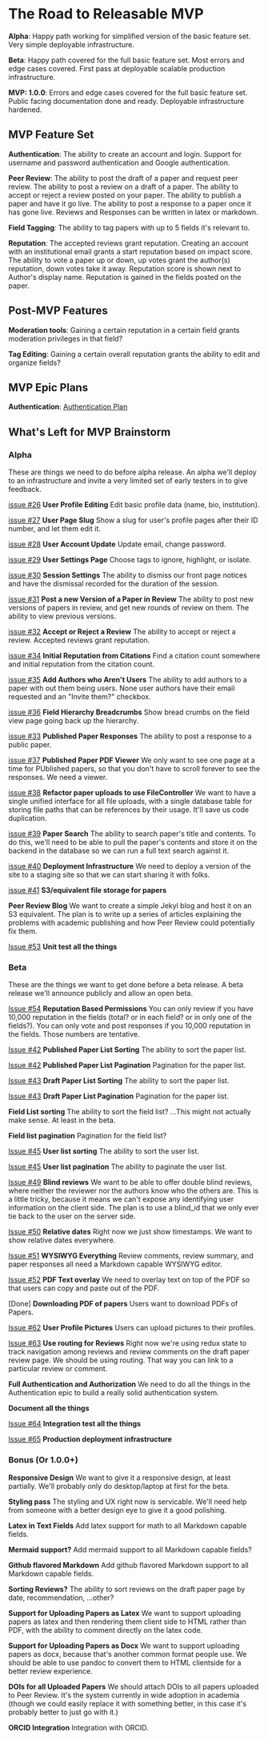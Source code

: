 # The Road to Releasable MVP

**Alpha**: Happy path working for simplified version of the basic feature set.
Very simple deployable infrastructure.

**Beta**: Happy path covered for the full basic feature set. Most errors and
edge cases covered. First pass at deployable scalable production
infrastructure.

**MVP: 1.0.0**: Errors and edge cases covered for the full basic feature set. Public
facing documentation done and ready.  Deployable infrastructure hardened.

## MVP Feature Set

**Authentication**: The ability to create an account and login.  Support for
username and password authentication and Google authentication.

**Peer Review**: The ability to post the draft of a paper and request peer
review.  The ability to post a review on a draft of a paper.  The ability to
accept or reject a review posted on your paper.  The ability to publish a paper
and have it go live.  The ability to post a response to a paper once it has
gone live. Reviews and Responses can be written in latex or markdown.

**Field Tagging**: The ability to tag papers with up to 5 fields it's relevant to.

**Reputation**: The accepted reviews grant reputation.  Creating an account
with an institutional email grants a start reputation based on impact score.
The ability to vote a paper up or down, up votes grant the author(s)
reputation, down votes take it away.  Reputation score is shown next to
Author's display name.  Reputation is gained in the fields posted on the paper.

## Post-MVP Features

**Moderation tools**: Gaining a certain reputation in a certain field grants
moderation privileges in that field?

**Tag Editing**: Gaining a certain overall reputation grants the ability to
edit and organize fields?

## MVP Epic Plans

**Authentication**: [Authentication Plan](./authentication.md)

## What's Left for MVP Brainstorm

### Alpha 

These are things we need to do before alpha release.  An alpha we'll deploy to
an infrastructure and invite a very limited set of early testers in to give
feedback.

[issue #26](https://github.com/danielBingham/peerreview/issues/26) **User Profile Editing** Edit basic profile data (name, bio, institution).

[issue #27](https://github.com/danielBingham/peerreview/issues/27) **User Page Slug** Show a slug for user's profile pages after their ID number,
and let them edit it.

[issue #28](https://github.com/danielBingham/peerreview/issues/28) **User Account Update** Update email, change password.

[issue #29](https://github.com/danielBingham/peerreview/issues/29) **User Settings Page** Choose tags to ignore, highlight, or isolate.

[issue #30](https://github.com/danielBingham/peerreview/issues/30) **Session Settings** The ability to dismiss our front page notices and have the
dismissal recorded for the duration of the session.

[issue #31](https://github.com/danielBingham/peerreview/issues/31) **Post a new Version of a Paper in Review** The ability to post new versions of
papers in review, and get new rounds of review on them. The ability to view
previous versions.

[issue #32](https://github.com/danielBingham/peerreview/issues/32) **Accept or Reject a Review** The ability to accept or reject a review.
Accepted reviews grant reputation.

[issue #34](https://github.com/danielBingham/peerreview/issues/34) **Initial Reputation from Citations** Find a citation count somewhere and
initial reputation from the citation count.

[issue #35](https://github.com/danielBingham/issues/35) **Add Authors who Aren't Users** The ability to add authors to a paper with out
them being users.  None user authors have their email requested and an "Invite
them?" checkbox.

[issue #36](https://github.com/danielbingham/issues/36) **Field Hierarchy Breadcrumbs** Show bread crumbs on the field view page going
back up the hierarchy.

[issue #33](https://github.com/danielbingham/issues/33) **Published Paper Responses** The ability to post a response to a public paper.

[issue #37](https://github.com/danielbingham/issues/37) **Published Paper PDF Viewer** We only want to see one page at a time for
PUblished papers, so that you don't have to scroll forever to see the
responses.  We need a viewer.

[issue #38](https://github.com/danielbingham/issues/38) **Refactor paper uploads to use FileController**  We want to have a single
unified interface for all file uploads, with a single database table for
storing file paths that can be references by their usage.  It'll save us code
duplication.

[issue #39](https://github.com/danielbingham/issues/39) **Paper Search** The ability to search paper's title and contents. To do this,
we'll need to be able to pull the paper's contents and store it on the backend
in the database so we can run a full text search against it.

[issue #40](https://github.com/danielbingham/issues/40) **Deployment Infrastructure**  We need to deploy a version of the site to a
staging site so that we can start sharing it with folks.

[issue #41](https://github.com/danielbingham/issues/41) **S3/equivalent file storage for papers**

**Peer Review Blog**  We want to create a simple Jekyl blog and host it on an
S3 equivalent.  The plan is to write up a series of articles explaining the
problems with academic publishing and how Peer Review could potentially fix
them.

[Issue #53](https://github.com/danielbingham/issues/53) **Unit test all the things**


### Beta


These are the things we want to get done before a beta release.  A beta release
we'll announce publicly and allow an open beta.

[Issue #54](https://github.com/danielbingham/peerreview/issues/54) **Reputation Based Permissions** You can only review if you have 10,000
reputation in the fields (total?  or in each field?  or in only one of the
fields?).  You can only vote and post responses if you 10,000 reputation in the
fields.  Those numbers are tentative.

[Issue #42](https://github.com/danielbingham/peerreview/issues/42) **Published Paper List Sorting**  The ability to sort the paper list.

[Issue #42](https://github.com/danielbingham/peerreview/issues/42) **Published Paper List Pagination** Pagination for the paper list.

[Issue #43](https://github.com/danielbingham/peerreview/issues/43) **Draft Paper List Sorting**  The ability to sort the paper list.

[Issue #43](https://github.com/danielbingham/peerreview/issues/43) **Draft Paper List Pagination** Pagination for the paper list.

**Field List sorting** The ability to sort the field list? ...This might not actually make sense.  At least in the beta.

**Field list pagination** Pagination for the field list?

[Issue #45](https://github.com/danielbingham/peerreview/issues/45) **User list sorting** The ability to sort the user list.

[Issue #45](https://github.com/danielbingham/peerreview/issues/45) **User list pagination** The ability to paginate the user list.

[Issue #49](https://github.com/danielbingham/peerreview/issues/49) **Blind reviews** We want to be able to offer double blind reviews, where
neither the reviewer nor the authors know who the others are.  This is a little
tricky, because it means we can't expose any identifying user information on
the client side.  The plan is to use a blind_id that we only ever tie back to
the user on the server side.

[Issue #50](https://github.com/danielbingham/peerreview/issues/50) **Relative dates** Right now we just show timestamps.  We want to show relative
dates everywhere.

[Issue #51](https://github.com/danielbingham/peerreview/issues/51) **WYSIWYG Everything** Review comments, review summary, and paper responses all
need a Markdown capable WYSIWYG editor.

[Issue #52](https://github.com/danielbingham/peerreview/issues/52) **PDF Text overlay**  We need to overlay text on top of the PDF so that
users can copy and paste out of the PDF.

[Done] **Downloading PDF of papers** Users want to download PDFs of Papers.

[Issue #62](https://github.com/danielbingham/peerreview/issues/62) **User Profile Pictures** Users can upload pictures to their profiles.

[Issue #63](https://github.com/danielbingham/peerreview/issues/63) **Use routing for Reviews** Right now we're using redux state to track
navigation among reviews and review comments on the draft paper review page.
We should be using routing.  That way you can link to a particular review or
comment.

**Full Authentication and Authorization**  We need to do all the things in the
Authentication epic to build a really solid authentication system.

**Document all the things**

[Issue #64](https://github.com/danielbingham/peerreview/issues/64) **Integration test all the things**

[Issue #65](https://github.com/danielbingham/peerreview/issues65) **Production deployment infrastructure**

### Bonus (Or 1.0.0+)

**Responsive Design**  We want to give it a responsive design, at least
partially.  We'll probably only do desktop/laptop at first for the beta.

**Styling pass**  The styling and UX right now is servicable.  We'll need help
from someone with a better design eye to give it a good polishing.

**Latex in Text Fields** Add latex support for math to all Markdown capable fields.

**Mermaid support?** Add mermaid support to all Markdown capable fields?

**Github flavored Markdown** Add github flavored Markdown support to all Markdown capable fields.

**Sorting Reviews?** The ability to sort reviews on the draft paper page by date, recommendation, ...other?

**Support for Uploading Papers as Latex** We want to support uploading papers
as latex and then rendering them client side to HTML rather than PDF, with the
ability to comment directly on the latex code.

**Support for Uploading Papers as Docx** We want to support uploading papers as
docx, because that's another common format people use.  We should be able to
use pandoc to convert them to HTML clientside for a better review experience.

**DOIs for all Uploaded Papers** We should attach DOIs to all papers uploaded
to Peer Review.  It's the system currently in wide adoption in academia (though
we could easily replace it with something better, in this case it's probably
better to just go with it.)

**ORCID Integration** Integration with ORCID.
